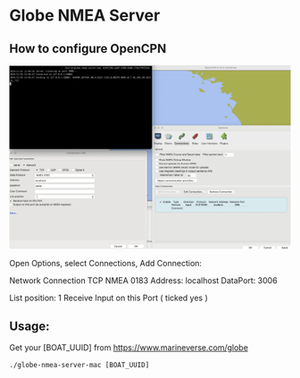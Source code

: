 # Globe NMEA Server

## How to configure OpenCPN

![OpenCPN](docs/nema_server.jpg)

Open Options, select Connections, Add Connection:

Network Connection
TCP
NMEA 0183
Address: localhost
DataPort: 3006

List position: 1
Receive Input on this Port ( ticked yes )

## Usage:

Get your [BOAT_UUID] from https://www.marineverse.com/globe

```
./globe-nmea-server-mac [BOAT_UUID]
```
